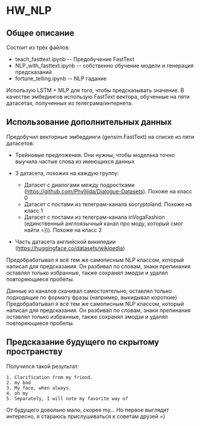 # HW_NLP

## Общее описание
Состоит из трёх файлов:
 * teach_fasttext.ipynb -- Предобучение FastText
 * NLP_with_fasttext.ipynb -- собственно обучение модели и генерация предсказаний
 * fortune_telling.ipynb -- NLP гадание
 
 Использую LSTM + MLP для того, чтобы предсказывать значение. В качестве эмбедингов использую FastText вектора, обученные на пяти датасетах, полученных из телеграма/интернета.
 
 ## Использование дополнительных данных
Предобучил векторные эмбеддинги (gensim.FastText) на списке из пяти датасетов:
* Трейновые предложения. Они нужны, чтобы моделька точно выучила частые слова из имеющихся данных

* 3 датасета, похожих на каждую группу:
   * Датасет с диалогами между подростками (https://github.com/Phylliida/Dialogue-Datasets). Похоже на класс 0
   * Датасет с постами из телеграм-канала socryptoland. Похоже на класс 1
   * Датасет с постами из телеграм-канала inVogaFashion (единственный англоязычный канал про моду, который смог найти =))). Похоже на класс 2
* Часть датасета английской википедии (https://huggingface.co/datasets/wikipedia)

Предобрабатывал я всё тем же самописным NLP классом, который написал для предсказания. Он разбивал по словам, знаки препинания оставлял только избранные, также сохранял эмодзи и удалял повторяющиеся пробелы.

Данные из каналов скачивал самостоятельно, оставлял только подходящие по формату фразы (например, выкидывал короткие)
Предобрабатывал я всё тем же самописным NLP классом, который написал для предсказания. Он разбивал по словам, знаки препинания оставлял только избранные, также сохранял эмодзи и удалял повторяющиеся пробелы.

## Предсказание будущего по скрытому пространству
Получился такой результат:

```
1. Clarification from my friend.
2. my bad
3. My face, when always.
4. oh my
5. Separately, I will note my favorite way of 
```

От будущего довольно мало, скорее my... 
Но первое выглядит интересно, я стараюсь прислушиваться к советам друзей =)
